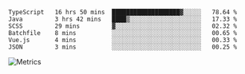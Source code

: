 <!--START_SECTION:waka-->

```text
TypeScript   16 hrs 50 mins  ███████████████████▓░░░░░   78.64 %
Java         3 hrs 42 mins   ████▒░░░░░░░░░░░░░░░░░░░░   17.33 %
SCSS         29 mins         ▓░░░░░░░░░░░░░░░░░░░░░░░░   02.32 %
Batchfile    8 mins          ░░░░░░░░░░░░░░░░░░░░░░░░░   00.65 %
Vue.js       4 mins          ░░░░░░░░░░░░░░░░░░░░░░░░░   00.33 %
JSON         3 mins          ░░░░░░░░░░░░░░░░░░░░░░░░░   00.25 %
```

<!--END_SECTION:waka-->

![Metrics](https://metrics.lecoq.io/TachibanaKimika?template=classic&base.activity=0&base.community=0&base.repositories=0&languages=1&isocalendar=1&isocalendar.duration=half-year&languages.limit=8&languages.sections=most-used&languages.colors=github&languages.threshold=0%25&languages.indepth=false&languages.recent.load=300&languages.recent.days=14&config.timezone=Asia%2FShanghai)
